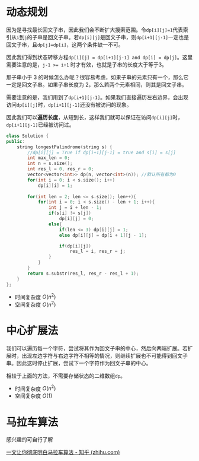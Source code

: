 # 动态规划

因为是寻找最长回文子串，因此我们会不断扩大搜索范围。令`dp[i][j]=1`代表索引从`i`到`j`的子串是回文子串。若`dp[i][j]`是回文子串，则`dp[i+1][j-1]`一定也是回文子串，且`dp[j]=dp[i]`，这两个条件缺一不可。

因此我们得到状态转移方程`dp[i][j] = dp[i+1][j-1] and dp[i] = dp[j]`。这里需要注意的是，`j-1 >= i+1` 时才有效，也就是子串的长度大于等于3。

那子串小于 3 的时候怎么办呢？很容易考虑，如果子串的元素只有一个，那么它一定是回文子串。如果子串长度为 2，那么若两个元素相同，则其是回文子串。

需要注意的是，我们用到了`dp[i+1][j-1]`。如果我们直接遍历左右边界，会出现访问`dp[i][j]`时，`dp[i+1][j-1]`还没有被访问的现象。

因此我们可以**遍历长度**，从短到长，这样我们就可以保证在访问`dp[i][j]`时，`dp[i+1][j-1]`已经被访问过。

```c++
class Solution {
public:
    string longestPalindrome(string s) {
        //dp[i][j] = True if dp[i+1][j-1] = true and s[i] = s[j]
        int max_len = 0;
        int n = s.size();
        int res_l = 0, res_r = 0;
        vector<vector<int>> dp(n, vector<int>(n)); //默认所有都为0
        for(int i = 0; i < s.size(); i++)
            dp[i][i] = 1;
        
        for(int len = 2; len <= s.size(); len++){
            for(int i = 0; i < s.size() - len + 1; i++){
                int j = i + len - 1;
                if(s[i] != s[j])
                    dp[i][j] = 0;
                else{
                    if(len <= 3) dp[i][j] = 1;
                    else dp[i][j] = dp[i + 1][j - 1];

                    if(dp[i][j])
                        res_l = i, res_r = j;
                }
            }
        }
        return s.substr(res_l, res_r - res_l + 1);
    }
};
```

- 时间复杂度 $O(n^2)$
- 空间复杂度 $O(n^2)$

# 中心扩展法

我们可以遍历每一个字符，尝试将其作为回文子串的中心，然后向两端扩展。若扩展时，出现左边字符与右边字符不相等的情况，则继续扩展也不可能得到回文子串。因此这时停止扩展，尝试下一个字符作为回文子串的中心。

相较于上面的方法，不需要存储状态的二维数组`dp`。

- 时间复杂度 $O(n^2)$
- 空间复杂度 $O(1)$

# 马拉车算法

感兴趣的可自行了解

[一文让你彻底明白马拉车算法 - 知乎 (zhihu.com)](https://zhuanlan.zhihu.com/p/70532099)